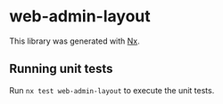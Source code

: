# web-admin-layout

This library was generated with [Nx](https://nx.dev).

## Running unit tests

Run `nx test web-admin-layout` to execute the unit tests.
